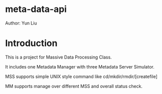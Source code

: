 # meta-data-api

Author: Yun Liu

# Introduction

This is a project for Massive Data Processing Class.

It includes one Metadata Manager with three Metadata Server Simulator.

MSS supports simple UNIX style command like cd/mkdir/rmdir/[createfile]

MM supports manage over different MSS and overall status check.
